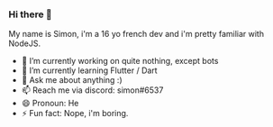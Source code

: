 ### Hi there 👋
My name is Simon, i'm a 16 yo french dev and i'm pretty familiar with NodeJS.
- 🔭 I’m currently working on quite nothing, except bots
- 🌱 I’m currently learning Flutter / Dart
- 💬 Ask me about anything :)
- 📫 Reach me via discord: simon#6537 
- 😄 Pronoun: He
- ⚡ Fun fact: Nope, i'm boring.
